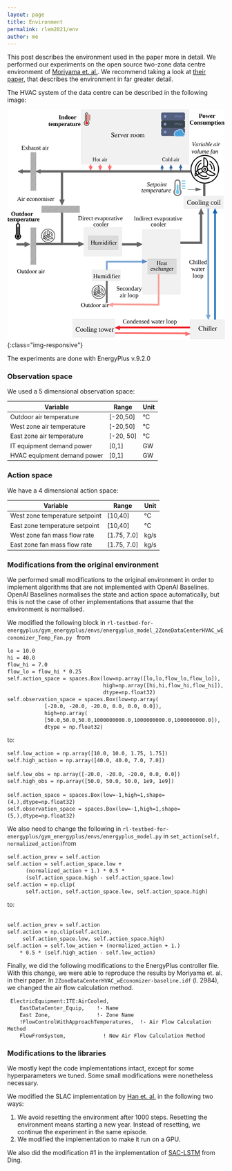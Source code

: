 ```yaml
---
layout: page
title: Environment
permalink: rlem2021/env
author: me
---
```


This post describes the environment used in the paper more in detail. We performed our experiments on the open source two-zone data centre environment of [Moriyama et. al.](https://github.com/IBM/rl-testbed-for-energyplus). We recommend taking a look at [their paper](https://arxiv.org/abs/1808.10427), that describes the environment in far greater detail.

The HVAC system of the data centre can be described in the following image:

  ![hvac](/assets/images/hvac_system-1.png){:class="img-responsive"}

The experiments are done with EnergyPlus v.9.2.0

### Observation space

We used a 5 dimensional observation space:

|Variable | Range| Unit |
|---|---|---|
|Outdoor air temperature | [-20,50] | °C |
|West zone air temperature | [-20,50] | °C |
|East zone air temperature | [-20, 50] | °C |
|IT equipment demand power | [0,1] | GW |
|HVAC equipment demand power | [0,1] | GW |

### Action space

We have a 4 dimensional action space:

|Variable | Range | Unit |
|---|---|---|
|West zone temperature setpoint | [10,40] | °C |
|East zone temperature setpoint | [10,40] | °C  |
|West zone fan mass flow rate | [1.75, 7.0] | kg/s |
|East zone fan mass flow rate | [1.75, 7.0] | kg/s|

### Modifications from the original environment

We performed small modifications to the original environment in order to implement algorithms that are not implemented with OpenAI Baselines. OpenAI Baselines normalises the state and action space automatically, but this is not the case of other implementations that assume that the environment is normalised.

We modified the following block in `rl-testbed-for-energyplus/gym_energyplus/envs/energyplus_model_2ZoneDataCenterHVAC_wEconomizer_Temp_Fan.py ` from 

```
lo = 10.0
hi = 40.0
flow_hi = 7.0
flow_lo = flow_hi * 0.25
self.action_space = spaces.Box(low=np.array([lo,lo,flow_lo,flow_lo]),
                               high=np.array([hi,hi,flow_hi,flow_hi]),
                               dtype=np.float32)
self.observation_space = spaces.Box(low=np.array(
            [-20.0, -20.0, -20.0, 0.0, 0.0, 0.0]),
            high=np.array(
            [50.0,50.0,50.0,1000000000.0,1000000000.0,1000000000.0]),
            dtype = np.float32)
```

to:

```
self.low_action = np.array([10.0, 10.0, 1.75, 1.75])
self.high_action = np.array([40.0, 40.0, 7.0, 7.0])

self.low_obs = np.array([-20.0, -20.0, -20.0, 0.0, 0.0])
self.high_obs = np.array([50.0, 50.0, 50.0, 1e9, 1e9])

self.action_space = spaces.Box(low=-1,high=1,shape=(4,),dtype=np.float32)
self.observation_space = spaces.Box(low=-1,high=1,shape=(5,),dtype=np.float32)
```

We also need to change the following in `rl-testbed-for-energyplus/gym_energyplus/envs/energyplus_model.py`  in `set_action(self, normalized_action)`from

```
self.action_prev = self.action
self.action = self.action_space.low + 
      (normalized_action + 1.) * 0.5 * 
      (self.action_space.high - self.action_space.low)
self.action = np.clip(
      self.action, self.action_space.low, self.action_space.high)
```

to:

```

self.action_prev = self.action
self.action = np.clip(self.action,
     self.action_space.low, self.action_space.high)
self.action = self.low_action + (normalized_action + 1.) 
    * 0.5 * (self.high_action - self.low_action)
```

Finally, we did the following modifications to the EnergyPlus controller file. With this change, we were able to reproduce the results by Moriyama et. al. in their paper. In `2ZoneDataCenterHVAC_wEconomizer-baseline.idf` (l. 2984), we changed the air flow calculation method.

```
 ElectricEquipment:ITE:AirCooled,
    EastDataCenter_Equip,    !- Name
    East Zone,               !- Zone Name
    !FlowControlWithApproachTemperatures,  !- Air Flow Calculation Method
    FlowFromSystem,            ! New Air Flow Calculation Method
```

### Modifications to the libraries

We mostly kept the code implementations intact, except for some hyperparameters we tuned. Some small modifications were nonetheless necessary.

We modified the SLAC implementation by [Han et. al.](https://github.com/oist-cnru/Variational-Recurrent-Models) in the following two ways:

1. We avoid resetting the environment after 1000 steps. Resetting the environment means starting a new year. Instead of resetting, we continue the experiment in the same episode.
2. We modified the implementation to make it run on a GPU.

We also did the modification #1 in the implementation of [SAC-LSTM](https://github.com/quantumiracle/Popular-RL-Algorithms) from Ding.



